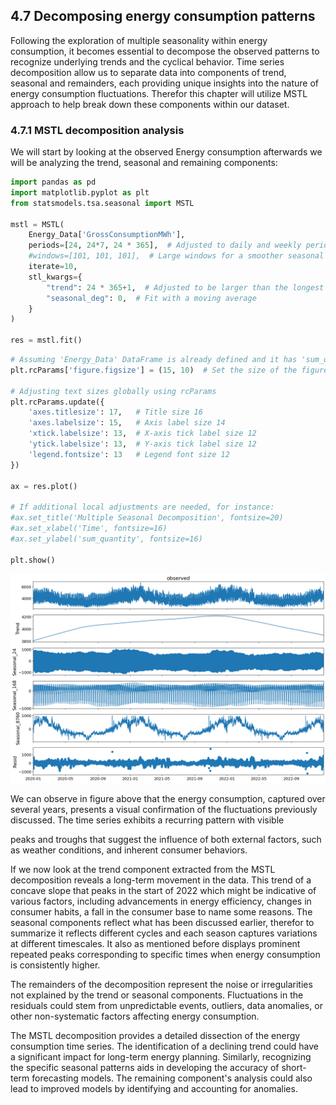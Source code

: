 ## 4.7 Decomposing energy consumption patterns

Following the exploration of multiple seasonality within energy consumption, it becomes essential to decompose the observed patterns to recognize underlying trends and the cyclical behavior. Time series decomposition allow us to separate data into components of trend, seasonal and remainders, each providing unique insights into the nature of energy consumption fluctuations. Therefor this chapter will utilize MSTL approach to help break down these components within our dataset.

### 4.7.1 MSTL decomposition analysis

We will start by looking at the observed Energy consumption afterwards we will be analyzing the trend, seasonal and remaining components:


```python
import pandas as pd
import matplotlib.pyplot as plt
from statsmodels.tsa.seasonal import MSTL

mstl = MSTL(
    Energy_Data['GrossConsumptionMWh'],
    periods=[24, 24*7, 24 * 365],  # Adjusted to daily and weekly periods
    #windows=[101, 101, 101],  # Large windows for a smoother seasonal component
    iterate=10,
    stl_kwargs={
        "trend": 24 * 365+1,  # Adjusted to be larger than the longest period (24*7) and an odd number
        "seasonal_deg": 0,  # Fit with a moving average
    }
)

res = mstl.fit()
```


```python
# Assuming 'Energy_Data' DataFrame is already defined and it has 'sum_quantity'
plt.rcParams['figure.figsize'] = (15, 10)  # Set the size of the figure

# Adjusting text sizes globally using rcParams
plt.rcParams.update({
    'axes.titlesize': 17,   # Title size 16
    'axes.labelsize': 15,   # Axis label size 14
    'xtick.labelsize': 13,  # X-axis tick label size 12
    'ytick.labelsize': 13,  # Y-axis tick label size 12
    'legend.fontsize': 13   # Legend font size 12
})

ax = res.plot()

# If additional local adjustments are needed, for instance:
#ax.set_title('Multiple Seasonal Decomposition', fontsize=20)
#ax.set_xlabel('Time', fontsize=16)
#ax.set_ylabel('sum_quantity', fontsize=16)

plt.show()
```



![png](output_19_0.png)



We can observe in figure above that the energy consumption, captured over several years, presents a visual confirmation of the fluctuations previously discussed. The time series exhibits a recurring pattern with visible

peaks and troughs that suggest the influence of both external factors, such as weather conditions, and inherent consumer behaviors.

If we now look at the trend component extracted from the MSTL decomposition reveals a long-term movement in the data. This trend of a concave slope that peaks in the start of 2022 which might be indicative of various factors, including advancements in energy efficiency, changes in consumer habits, a fall in the consumer base to name some reasons. The seasonal components reflect what has been discussed earlier, therefor to summarize it reflects different cycles and each season captures variations at different timescales. It also as mentioned before displays prominent repeated peaks corresponding to specific times when energy consumption is consistently higher.

The remainders of the decomposition represent the noise or irregularities not explained by the trend or seasonal components. Fluctuations in the residuals could stem from unpredictable events, outliers, data anomalies, or other non-systematic factors affecting energy consumption.

The MSTL decomposition provides a detailed dissection of the energy consumption time series. The identification of a declining trend could have a significant impact for long-term energy planning. Similarly, recognizing the specific seasonal patterns aids in developing the accuracy of short-term forecasting models. The remaining component's analysis could also lead to improved models by identifying and accounting for anomalies.


```python

```
